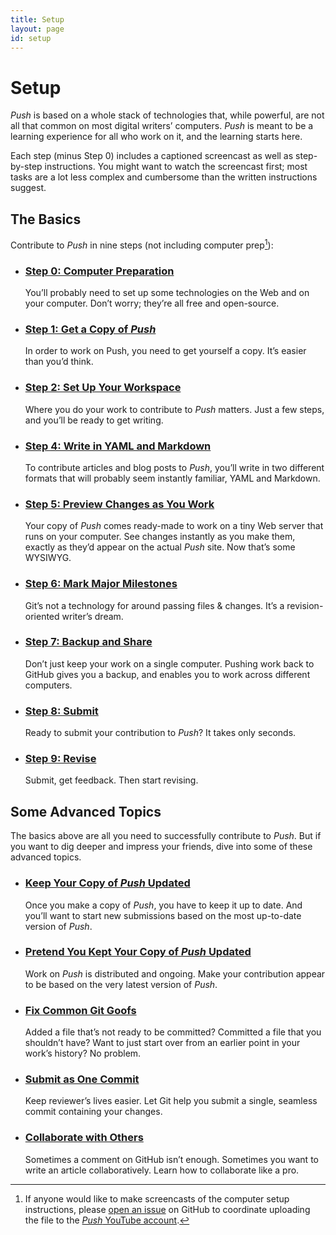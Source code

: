 ```yaml
---
title: Setup
layout: page
id: setup
---
```


# Setup

*Push* is based on a whole stack of technologies that, while powerful, are not all that common on
most digital writers’ computers. *Push* is meant to be a learning experience for all who work on it,
and the learning starts here.

Each step (minus Step 0) includes a captioned screencast as well as step-by-step instructions.
You might want to watch the screencast first; most tasks are a lot less complex and cumbersome than
the written instructions suggest.

## The Basics

  Contribute to *Push* in nine steps (not including computer prep[^prepnote]):

* ### [Step 0: Computer Preparation](/setup/computer-preparation.html)

  You’ll probably need to set up some technologies on the Web and on your computer. Don’t worry;
  they’re all free and open-source.

* ### [Step 1: Get a Copy of *Push*](/setup/fork-and-clone.html)

  In order to work on Push, you need to get yourself a copy. It’s easier than you’d think.

* ### [Step 2: Set Up Your Workspace](/setup/branching.html)

  Where you do your work to contribute to *Push* matters. Just a few steps, and you’ll be ready to
  get writing.

* ### [Step 4: Write in YAML and Markdown](/setup/yaml-and-markdown.html)

  To contribute articles and blog posts to *Push*, you’ll write in two different formats that will
  probably seem instantly familiar, YAML and Markdown.

* ### [Step 5: Preview Changes as You Work](/setup/previewing-work.html)

  Your copy of *Push* comes ready-made to work on a tiny Web server that runs on your computer.
  See changes instantly as you make them, exactly as they’d appear on the actual *Push* site.
  Now that’s some WYSIWYG.

* ### [Step 6: Mark Major Milestones](/setup/add-and-commit.html)

  Git’s not a technology for around passing files & changes. It’s a revision-oriented writer’s
  dream.

* ### [Step 7: Backup and Share](/setup/git-push.html)

  Don’t just keep your work on a single computer. Pushing work back to GitHub gives you a backup,
  and enables you to work across different computers.

* ### [Step 8: Submit](/setup/pull-requests.html)

  Ready to submit your contribution to *Push*? It takes only seconds.

* ### [Step 9: Revise](/setup/revise-and-push.html)

  Submit, get feedback. Then start revising.

## Some Advanced Topics

The basics above are all you need to successfully contribute to *Push*. But if you want to dig
deeper and impress your friends, dive into some of these advanced topics.

* ### [Keep Your Copy of *Push* Updated](/setup/stay-updated.html)

  Once you make a copy of *Push*, you have to keep it up to date. And you’ll want to start
  new submissions based on the most up-to-date version of *Push*.

* ### [Pretend You Kept Your Copy of *Push* Updated](/setup/git-rebase.html)

  Work on *Push* is distributed and ongoing. Make your contribution appear to be based on
  the very latest version of *Push*.

* ### [Fix Common Git Goofs](/setup/fixing-git-goofs.html)

  Added a file that’s not ready to be committed? Committed a file that you shouldn’t have?
  Want to just start over from an earlier point in your work’s history? No problem.

* ### [Submit as One Commit](/setup/squashing-commits.html)

  Keep reviewer’s lives easier. Let Git help you submit a single, seamless commit containing your
  changes.

* ### [Collaborate with Others](/setup/multiple-remotes.html)

  Sometimes a comment on GitHub isn’t enough. Sometimes you want to write an article
  collaboratively. Learn how to collaborate like a pro.

[^prepnote]: If anyone would like to make screencasts of the computer setup instructions, please
[open an issue](https://github.com/cwcon/push/issues/new) on GitHub to coordinate uploading the file
to the [*Push* YouTube account](http://www.youtube.com/p117sh).
